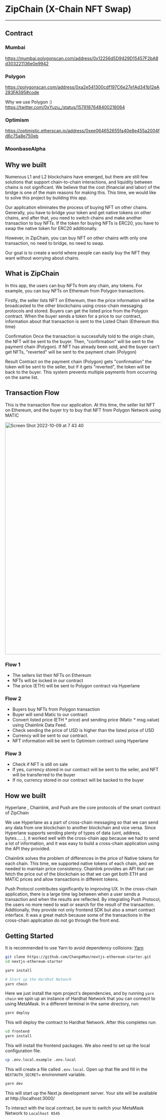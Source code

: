 # ZipChain (X-Chain NFT Swap)

---

## Contract
### Mumbai
https://mumbai.polygonscan.com/address/0x12256d5D9429D15457F2bA8d303221136e0e9942

### Polygon
https://polygonscan.com/address/0xa2e541300cdf197C6e27e1Ad341b12eA283FA595#code

Why we use Polygon :)
https://twitter.com/0xYuzu_/status/1579187648400216064

### Optimism
https://optimistic.etherscan.io/address/0xee064652655fa40e8e455a2004fd6c75a8e750eb

### MoonbaseAlpha


## Why we built
Numerous L1 and L2 blockchains have emerged, but there are still few solutions that support chain-to-chain interactions, and liquidity between chains is not significant. We believe that the cost (financial and labor) of the bridge is one of the main reasons for making this.
This time, we would like to solve this project by building this app.

Our application eliminates the process of buying NFT on other chains. Generally, you have to bridge your token and get native tokens on other chains, and after that, you need to switch chains and make another transaction to buy NFTs. If the token for buying NFTs is ERC20, you have to swap the native token for ERC20 additionally.

However, in ZipChain, you can buy NFT on other chains with only one transaction, no need to bridge, no need to swap. 

Our goal is to create a world where people can easily buy the NFT they want without worrying about chains.

## What is ZipChain
In this app, the users can buy NFTs from any chain, any tokens. For example, you can buy NFTs on Ethereum from Polygon transactions.

Firstly, the seller lists NFT on Ethereum, then the price information will be broadcasted to the other blockchains using cross-chain messaging protocols and stored. Buyers can get the listed price from the Polygon contract. When the buyer sends a token for a price to our contract, information about that transaction is sent to the Listed Chain (Ethereum this time) 

Confirmation 
Once the transaction is successfully told to the origin chain, the NFT will be sent to the buyer. Then, "confirmation" will be sent to the payment chain (Polygon). If NFT has already been sold, and the buyer can't get NFTs, "reverted" will be sent to the payment chain (Polygon)

Result
Contract on the payment chain (Polygon) gets "confirmation" the token will be sent to the seller, but if it gets "reverted", the token will be back to the buyer. This system prevents multiple payments from occurring on the same list.


## Transaction Flow
This is the transaction flow our application. At this time, the seller list NFT on Ethereum, and the buyer try to buy that NFT from Polygon Network using MATIC

<img width="751" alt="Screen Shot 2022-10-09 at 7 43 40" src="https://user-images.githubusercontent.com/64068653/194757490-2199824f-a366-4ae4-b92c-4d60d5fe94d1.png">

### Flow 1
- The sellers list their NFTs on Ethereum
- NFTs will be locked in our contract
- The price (ETH) will be sent to Polygon contract via Hyperlane

### Flow 2
- Buyers buy NFTs from Polygon transaction
- Buyer will send Matic to our contract
- Convert listed price (ETH * price) and sending price (Matic * msg.value) using Chainlink Data Feed.
- Check sending the price of USD is higher than the listed price of USD
- Currency will be sent to our contract.
- NFT information will be sent to Optimism contract using Hyperlane

### Flow 3
- Check if NFT is still on sale
- If yes, currency stored in our contract will be sent to the seller, and NFT will be transferred to the buyer
- If no, currency stored in our contract will be backed to the buyer

## How we built
Hyperlane , Chainlink, and Push are the core protocols of the smart contract of ZipChain

We use Hyperlane as a part of cross-chain messaging so that we can send any data from one blockchain to another blockchain and vice versa. 
Since Hyperlane supports sending plenty of types of data (uint, address, bytes……), it worked well with the cross-chain app because we had to send a lot of information, and it was easy to build a cross-chain application using the API they provided.

Chainlink solves the problem of differences in the price of Native tokens for each chain. This time, we supported native tokens of each chain, and we needed to maintain price consistency.
Chainlink provides an API that can fetch the price out of the blockchain so that we can get both ETH and MATIC prices and allow transactions in different tokens.

Push Protocol contributes significantly to improving UX. In the cross-chain application, there is a large time lag between when a user sends a transaction and when the results are reflected. By integrating Push Protocol, the users no more need to wait or search for the result of the transaction. Additionally, they provide not only frontend SDK but also a smart contract interface. It was a great match because some of the transactions in the cross-chain application do not go through the front end.


## Getting Started

It is recommended to use Yarn to avoid dependency collisions: [Yarn](https://classic.yarnpkg.com/en/docs/install)

```bash
git clone https://github.com/ChangoMan/nextjs-ethereum-starter.git
cd nextjs-ethereum-starter

yarn install

# Start up the Hardhat Network
yarn chain
```

Here we just install the npm project's dependencies, and by running `yarn chain` we spin up an instance of Hardhat Network that you can connect to using MetaMask. In a different terminal in the same directory, run:

```bash
yarn deploy
```

This will deploy the contract to Hardhat Network. After this completes run:

```bash
cd frontend
yarn install
```

This will install the frontend packages. We also need to set up the local configuration file.

```bash
cp .env.local.example .env.local
```

This will create a file called `.env.local`. Open up that file and fill in the `NEXTAUTH_SECRET=` environment variable.

```bash
yarn dev
```

This will start up the Next.js development server. Your site will be available at http://localhost:3000/

To interact with the local contract, be sure to switch your MetaMask Network to `Localhost 8545`
